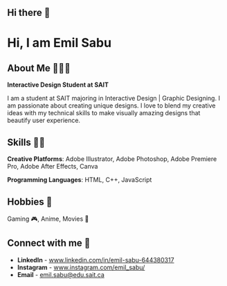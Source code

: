 ## Hi there 👋

<div class="centered"> 
    <h1>Hi, I am Emil Sabu</h1> 
</div>

## About Me 🙋🏻‍♂️

**Interactive Design Student at SAIT**

I am a student at SAIT majoring in Interactive Design | Graphic Designing. I am passionate about creating unique designs. I love to blend my creative ideas with my technical skills to make visually amazing designs that beautify user experience.

## Skills 👨‍💻

**Creative Platforms**: Adobe Illustrator, Adobe Photoshop, Adobe Premiere Pro, Adobe After Effects, Canva

**Programming Languages**: HTML, C++, JavaScript


## Hobbies 🍿 

Gaming 🎮, Anime, Movies 🎥

## Connect with me 📱

- **LinkedIn** - www.linkedin.com/in/emil-sabu-644380317
- **Instagram** - www.instagram.com/emil_sabu/
- **Email** - emil.sabu@edu.sait.ca
